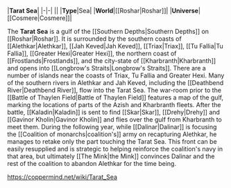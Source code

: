 |**Tarat Sea**|
|-|-|
||
|**Type**|Sea|
|**World**|[[Roshar\|Roshar]]|
|**Universe**|[[Cosmere\|Cosmere]]|

The **Tarat Sea** is a gulf of the [[Southern Depths\|Southern Depths]] on [[Roshar\|Roshar]].
It is surrounded by the southern coasts of [[Alethkar\|Alethkar]], [[Jah Keved\|Jah Keved]], [[Triax\|Triax]], [[Tu Fallia\|Tu Fallia]], [[Greater Hexi\|Greater Hexi]], the northern coast of [[Frostlands\|Frostlands]], and the city-state of [[Kharbranth\|Kharbranth]] and opens into [[Longbrow's Straits\|Longbrow's Straits]]. There are a number of islands near the coasts of Triax, Tu Fallia and Greater Hexi. Many of the southern rivers in Alethkar and Jah Keved, including the [[Deathbend River\|Deathbend River]], flow into the Tarat Sea.
The war-room prior to the [[Battle of Thaylen Field\|Battle of Thaylen Field]] features a map of the gulf, marking the locations of parts of the Azish and Kharbranth fleets. After the battle, [[Kaladin\|Kaladin]] is sent to find [[Skar\|Skar]], [[Drehy\|Drehy]] and [[Gavinor Kholin\|Gavinor Kholin]] and flies over the gulf from Kharbranth to meet them. During the following year, while [[Dalinar\|Dalinar]] is focusing the [[Coalition of monarchs\|coalition's]] army on recapturing Alethkar, he manages to retake only the part touching the Tarat Sea. This front can be easily resupplied and is strategic to helping reinforce the coalition's navy in that area, but ultimately [[The Mink\|the Mink]] convinces Dalinar and the rest of the coalition to abandon Alethkar for the time being.



https://coppermind.net/wiki/Tarat_Sea